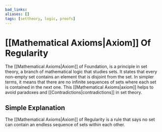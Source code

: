 ```yaml
---
bad_links: 
aliases: []
tags: [settheory, logic, proofs]
---
```

# [[Mathematical Axioms|Axiom]] Of Regularity

The [[Mathematical Axioms|Axiom]] of Foundation, is a principle in set theory, a branch of mathematical logic that studies sets. It states that every non-empty set contains an element that is disjoint from the set. In simpler terms, it means that there are no infinite sequences of sets where each set is contained in the next one. This [[Mathematical Axioms|axiom]] helps to avoid paradoxes and [[Contradictions|contradictions]] in set theory.

## Simple Explanation

The [[Mathematical Axioms|Axiom]] of Regularity is a rule that says no set can contain an endless sequence of sets within each other.